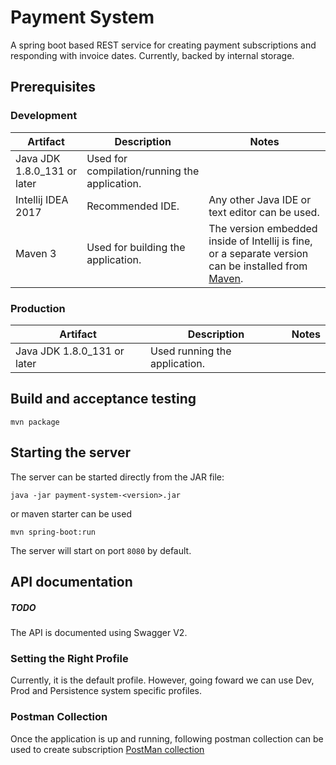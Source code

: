 # Payment System

A spring boot based REST service for creating payment subscriptions and responding with invoice dates. Currently, backed by internal storage.

## Prerequisites

### Development

|Artifact|Description|Notes|
|---|---|---|
|Java JDK 1.8.0_131 or later|Used for compilation/running the application.|
|Intellij IDEA 2017|Recommended IDE.|Any other Java IDE or text editor can be used.|
|Maven 3|Used for building the application.|The version embedded inside of Intellij is fine, or a separate version can be installed from [Maven](https://maven.apache.org/download.cgi).|

### Production

|Artifact|Description|Notes|
|---|---|---|
|Java JDK 1.8.0_131 or later|Used running the application.|

## Build and acceptance testing
`mvn package`

## Starting the server

The server can be started directly from the JAR file:

`java -jar payment-system-<version>.jar`
 
 or maven starter can be used
 
 `mvn spring-boot:run`

The server will start on port `8080` by default.

## API documentation
##### TODO 
The API is documented using Swagger V2.

### Setting the Right Profile

Currently, it is the default profile. However, going foward we can use Dev, Prod and Persistence system specific profiles.

### Postman Collection
Once the application is up and running, following postman collection can be used to create subscription
[PostMan collection](https://www.getpostman.com/collections/7ca2f7b71ce166b53d1a)